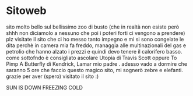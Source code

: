 # Sitoweb
sito molto bello sul bellissimo zoo di busto (che in realtà non esiste però shhh non diciamolo a nessuno che poi i poteri forti ci vengono a prendere) plz visitate il sito che ci ho messo tanto impegno e mi si sono congelate le dita perchè in camera mia fa freddo, managgia alle multinazionali del gas e petrolio che hanno alzato i prezzi e quindi devo tenere il calorifero basso. come sottofndo è consigliato ascolare Utopia di Travis Scott oppure To Pimp A Butterfly di Kendrick, Lamar mio padre . adesso vado a dormire che saranno 5 ore che faccio questo magico sito, mi sognerò zebre e elefanti. 
grazie per aver (spero) visitato il sito :)













SUN IS DOWN
FREEZING COLD

